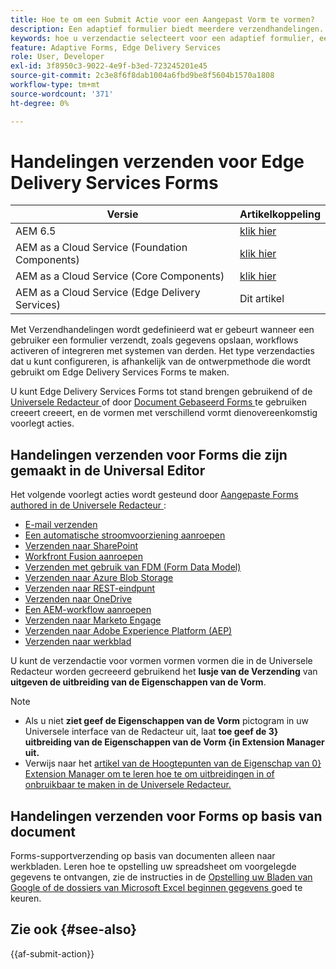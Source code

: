 ```yaml
---
title: Hoe te om een Submit Actie voor een Aangepast Vorm te vormen?
description: Een adaptief formulier biedt meerdere verzendhandelingen. Met een handeling Verzenden wordt gedefinieerd hoe een adaptief formulier wordt verwerkt na verzending. U kunt ingebouwde verzendhandelingen gebruiken of uw eigen handelingen maken.
keywords: hoe u verzendactie selecteert voor een adaptief formulier, een adaptief formulier koppelt aan een SharePoint-lijst, een adaptief formulier aansluit op een SharePoint-documentbibliotheek, een adaptief formulier aansluit op een formuliergegevensmodel (FDM)
feature: Adaptive Forms, Edge Delivery Services
role: User, Developer
exl-id: 3f8950c3-9022-4e9f-b3ed-723245201e45
source-git-commit: 2c3e8f6f8dab1004a6fbd9be8f5604b1570a1808
workflow-type: tm+mt
source-wordcount: '371'
ht-degree: 0%

---
```


# Handelingen verzenden voor Edge Delivery Services Forms

| Versie | Artikelkoppeling |
|---------|-----------------------------|
| AEM 6.5 | [ klik hier ](https://experienceleague.adobe.com/docs/experience-manager-65/forms/adaptive-forms-basic-authoring/configuring-submit-actions.html?lang=nl-NL) |
| AEM as a Cloud Service (Foundation Components) | [ klik hier ](/help/forms/configuring-submit-actions.md) |
| AEM as a Cloud Service (Core Components) | [ klik hier ](/help/forms/configure-submit-actions-core-components.md) |
| AEM as a Cloud Service (Edge Delivery Services) | Dit artikel |

Met Verzendhandelingen wordt gedefinieerd wat er gebeurt wanneer een gebruiker een formulier verzendt, zoals gegevens opslaan, workflows activeren of integreren met systemen van derden. Het type verzendacties dat u kunt configureren, is afhankelijk van de ontwerpmethode die wordt gebruikt om Edge Delivery Services Forms te maken.

U kunt Edge Delivery Services Forms tot stand brengen gebruikend of de [ Universele Redacteur ](/help/edge/docs/forms/universal-editor/overview-universal-editor-for-edge-delivery-services-for-forms.md) of door [ Document Gebaseerd Forms ](/help/edge/docs/forms/overview.md) te gebruiken creeert creeert, en de vormen met verschillend vormt dienovereenkomstig voorlegt acties.

## Handelingen verzenden voor Forms die zijn gemaakt in de Universal Editor

Het volgende voorlegt acties wordt gesteund door [ Aangepaste Forms authored in de Universele Redacteur ](/help/edge/docs/forms/universal-editor/create-forms.md):

* [E-mail verzenden](/help/forms/configure-submit-action-send-email.md)
* [Een automatische stroomvoorziening aanroepen](/help/forms/forms-microsoft-power-automate-integration.md)
* [Verzenden naar SharePoint](/help/forms/configure-submit-action-sharepoint.md)
* [Workfront Fusion aanroepen](/help/forms/submit-adaptive-form-to-workfront-fusion.md)
* [Verzenden met gebruik van FDM (Form Data Model)](/help/forms/integrate-adaptive-form-with-fdm.md)
* [Verzenden naar Azure Blob Storage](/help/forms/configure-submit-action-azure-blob-storage.md)
* [Verzenden naar REST-eindpunt](/help/forms/configure-submit-action-restpoint.md)
* [Verzenden naar OneDrive](/help/forms/configure-submit-action-onedrive.md)
* [Een AEM-workflow aanroepen](/help/forms/configure-submit-action-workflow.md)
* [Verzenden naar Marketo Engage](/help/forms/submit-adaptive-form-to-marketo-engage.md)
* [Verzenden naar Adobe Experience Platform (AEP)](/help/forms/aem-forms-aep-connector.md)
* [Verzenden naar werkblad](/help/forms/forms-submission-service.md)

<!--You can also submit an Adaptive Form in the Universal Editor to other storage or CRM integrations:

* [Connect Adaptive Form to Salesforce](/help/forms/aem-forms-salesforce-integration.md)
* [Connect an Adaptive Form to Microsoft&reg; Dynamics OData](/help/forms/ms-dynamics-odata-configuration.md)-->

U kunt de verzendactie voor vormen vormen vormen die in de Universele Redacteur worden gecreeerd gebruikend het **lusje van de Verzending** van **uitgeven de uitbreiding van de Eigenschappen van de Vorm**.

<!--**How to Configure Submit Action for Forms authored in Universal Editor?**
You can configure the submit action for forms created in the Universal Editor using the **Submission** tab of the **Edit Form Properties** extension.

![Form properties icon](/help/forms/assets/ue-form-properties-icon.png)

![Universal Editor Form Properties](/help/forms/assets/ue-form-properties.png)-->

>[!NOTE]
>
> * Als u niet **ziet geef de Eigenschappen van de Vorm** pictogram in uw Universele interface van de Redacteur uit, laat **toe geef de 3&rbrace; uitbreiding van de Eigenschappen van de Vorm &lbrace;in Extension Manager uit.**
> * Verwijs naar het [ artikel van de Hoogtepunten van de Eigenschap van 0&rbrace; Extension Manager om te leren hoe te om uitbreidingen in of onbruikbaar te maken in de Universele Redacteur.](https://developer.adobe.com/uix/docs/extension-manager/feature-highlights/#enablingdisabling-extensions)

## Handelingen verzenden voor Forms op basis van document

Forms-supportverzending op basis van documenten alleen naar werkbladen. Leren hoe te opstelling uw spreadsheet om voorgelegde gegevens te ontvangen, zie de instructies in de [ Opstelling uw Bladen van Google of de dossiers van Microsoft Excel beginnen gegevens ](/help/edge/docs/forms/submit-forms.md) goed te keuren.

## Zie ook {#see-also}

{{af-submit-action}}
